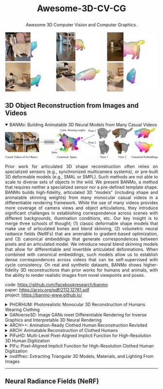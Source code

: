 # <p align="center">Awesome-3D-CV-CG</p>
<p align="center">Awesome 3D Computer Vision and Computer Graphics.</p>
<div align="center"><img src="images/BANMo.gif"/></div>  

## 3D Object Reconstruction from Images and Videos

<details open>
<summary>BANMo: Building Animatable 3D Neural Models from Many Casual Videos</summary>
<div align="center"><img src="images/BANMo.jpeg"/></div>    
<div align="justify">
<p>
Prior work for articulated 3D shape reconstruction often relies on specialized sensors (e.g., synchronized multicamera systems), or pre-built 3D deformable models (e.g., SMAL or SMPL). Such methods are not able to scale to diverse sets of objects in the wild. We present BANMo, a method that requires neither a specialized sensor nor a pre-defined template shape. BANMo builds high-fidelity, articulated 3D “models” (including shape and animatable skinning weights) from many monocular casual videos in a differentiable rendering framework. While the use of many videos provides more coverage of camera views and object articulations, they introduce significant challenges in establishing correspondence across scenes with different backgrounds, illumination conditions, etc. Our key insight is to merge three schools of thought; (1) classic deformable shape models that make use of articulated bones and blend skinning, (2) volumetric neural radiance fields (NeRFs) that are amenable to gradient-based optimization, and (3) canonical embeddings that generate correspondences between pixels and an articulated model. We introduce neural blend skinning models that allow for differentiable and invertible articulated deformations. When combined with canonical embeddings, such models allow us to establish dense correspondences across videos that can be self-supervised with cycle consistency. On real and synthetic datasets, BANMo shows higher-fidelity 3D reconstructions than prior works for humans and animals, with the ability to render realistic images from novel viewpoints and poses. 
  
code: https://github.com/facebookresearch/banmo  
paper: https://arxiv.org/pdf/2112.12761.pdf   
project: https://banmo-www.github.io/
</p>
</div>
</details>

<details>
<summary>PHORHUM: Photorealistic Monocular 3D Reconstruction of Humans Wearing Clothing</summary>
<div align="center"><img src="images/phorhum.png"/></div>    
<div align="justify">
<p>
We present PHORHUM, a novel, end-to-end trainable, deep neural network methodology for photorealistic 3D human reconstruction given just a monocular RGB image. Our pixel-aligned method estimates detailed 3D geometry and, for the first time, the unshaded surface color together with the scene illumination. Observing that 3D supervision alone is not sufficient for high fidelity color reconstruction, we introduce patch-based rendering losses that enable reliable color reconstruction on visible parts of the human, and detailed and plausible color estimation for the non-visible parts. Moreover, our method specifically addresses methodological and practical limitations of prior work in terms of representing geometry, albedo, and illumination effects, in
an end-to-end model where factors can be effectively disentangled. In extensive experiments, we demonstrate the versatility and robustness of our approach. Our state-ofthe-art results validate the method qualitatively and for different metrics, for both geometric and color reconstruction. 

code:  
paper: https://arxiv.org/pdf/2204.08906.pdf  
project: https://phorhum.github.io/  
</p>
</div>
</details>

<details>
<summary>GANverse3D: Image GANs meet Differentiable Rendering for Inverse Graphics and Interpretable 3D Neural Rendering</summary>
<div align="center"><img src="images/GANverse3D.png"/></div>  
<div align="justify">
<p>
Differentiable rendering has paved the way to training neural networks to perform “inverse graphics” tasks such as predicting 3D geometry from monocular photographs. To train high performing models, most of the current approaches rely on multi-view imagery which are not readily available in practice. Recent Generative Adversarial Networks (GANs) that synthesize images, in contrast, seem to acquire 3D knowledge implicitly during training: object viewpoints can be manipulated by simply manipulating the latent codes. However, these latent codes often lack further physical interpretation and thus GANs cannot easily be inverted to perform explicit 3D reasoning. In this paper, we aim to extract and disentangle 3D knowledge learned by generative models by utilizing differentiable renderers. Key to our approach is to exploit GANs as a multi-view data generator to train an inverse graphics network using an off-the-shelf differentiable renderer, and the trained inverse graphics network as a teacher to disentangle the GAN’s latent code into interpretable 3D properties. The entire architecture is trained iteratively using cycle consistency losses. We show that our approach significantly outperforms state-of-the-art inverse graphics networks trained on existing datasets,both quantitatively and via user studies. We further showcase the disentangled GAN as a controllable 3D “neural renderer”, complementing traditional graphics renderers.  

code:  
paper: https://arxiv.org/pdf/2010.09125.pdf  
project: https://nv-tlabs.github.io/GANverse3D/ 
</p>
</div>
</details>

<details>
<summary>ARCH++: Animation-Ready Clothed Human Reconstruction Revisited</summary>
<div align="center"><img src="images/ARCH++.jpeg"/></div>
<div align="justify">
<p>
We present ARCH++, an image-based method to reconstruct 3D avatars with arbitrary clothing styles. Our reconstructed avatars are animation-ready and highly realistic, in both the visible regions from input views and the unseen regions. While prior work shows great promise of reconstructing animatable clothed humans with various topologies, we observe that there exist fundamental limitations resulting in sub-optimal reconstruction quality. In this paper, we revisit the major steps of image-based avatar reconstruction and address the limitations with ARCH++. First, we introduce an end-to-end point based geometry encoder to better describe the semantics of the underlying 3D human body, in replacement of previous hand-crafted features. Second, in order to address the occupancy ambiguity caused by topological changes of clothed humans in the canonical pose, we propose a co-supervising framework with cross-space consistency to jointly estimate the occupancy in both the posed and canonical spaces. Last, we use image-to-image translation networks to further refine detailed geometry and texture on the reconstructed surface, which improves the fidelity and consistency across arbitrary viewpoints. In the experiments, we demonstrate improvements over the state of the art on both public benchmarks and user studies in reconstruction quality and realism.  

code:   
paper: https://arxiv.org/pdf/2108.07845.pdf   
project: https://tonghehehe.com/archpp
</p>
</div>
</details>

<details>
<summary>ARCH: Animatable Reconstruction of Clothed Humans</summary>
<div align="center"><img src="images/ARCH.jpeg"/></div>
<div align="justify">
<p>
In this paper, we propose ARCH (Animatable Reconstruction of Clothed Humans), a novel end-to-end framework for accurate reconstruction of animation-ready 3D clothed humans from a monocular image. Existing approaches to digitize 3D humans struggle to handle pose variations and recover details. Also, they do not produce models that are animation ready. In contrast, ARCH is a learned pose-aware model that produces detailed 3D rigged full-body human avatars from a single unconstrained RGB image. A Semantic Space and a Semantic Deformation Field are created using a parametric 3D body estimator. They allow the transformation of 2D/3D clothed humans into a canonical space, reducing ambiguities in geometry caused by pose variations and occlusions in training data. Detailed surface geometry and appearance are learned using an implicit function representation with spatial local features. Furthermore, we propose additional per-pixel supervision on the 3D reconstruction using opacity-aware differentiable rendering. Our experiments indicate that ARCH increases the fidelity of the reconstructed humans. We obtain more than 50% lower reconstruction errors for standard metrics compared to state-of-the-art methods on public datasets. We also show numerous qualitative examples of animated, high-quality reconstructed avatars unseen in the literature so far.   

code:   
paper: https://arxiv.org/pdf/2004.04572.pdf  
project: https://vgl.ict.usc.edu/Research/ARCH/  
</p>
</div>
</details>

<details>
<summary>PIFuHD: Multi-Level Pixel-Aligned Implicit Function for High-Resolution 3D Human Digitization</summary>
<div align="center"><img src="images/PIFuHD_Overview.png"/></div>
<div align="justify">
<p>
Recent advances in image-based 3D human shape estimation have been driven by the significant improvement in representation power afforded by deep neural networks. Although current approaches have demonstrated the potential in real world settings, they still fail to produce reconstructions with the level of detail often present in the input images. We argue that this limitation stems primarily form two conflicting requirements; accurate predictions require large context, but precise predictions require high resolution. Due to memory limitations in current hardware, previous approaches tend to take low resolution images as input to cover large spatial context, and produce less precise (or low resolution) 3D estimates as a result. We address this limitation by formulating a multi-level architecture that is end-to-end trainable. A coarse level observes the whole image at lower resolution and focuses on holistic reasoning. This provides context to an fine level which estimates highly detailed geometry by observing higher-resolution images. We demonstrate that our approach significantly outperforms existing state-of-the-art techniques on single image human shape reconstruction by fully leveraging 1k-resolution input images.  

code: https://github.com/facebookresearch/pifuhd  
paper: https://arxiv.org/pdf/2004.00452.pdf   
project: https://shunsukesaito.github.io/PIFuHD/
</p>
</div>
</details>

<details>
<summary>PIFu: Pixel-Aligned Implicit Function for High-Resolution Clothed Human Digitization</summary>
<div align="center"><img src="images/PIFu.png"/></div>
<div align="justify">
<p>
We introduce Pixel-aligned Implicit Function (PIFu), a highly effective implicit representation that locally aligns pixels of 2D images with the global context of their corresponding 3D object. Using PIFu, we propose an end-to-end deep learning method for digitizing highly detailed clothed humans that can infer both 3D surface and texture from a single image, and optionally, multiple input images. Highly intricate shapes, such as hairstyles, clothing, as well as their variations and deformations can be digitized in a unified way. Compared to existing representations used for 3D deep learning, PIFu can produce high-resolution surfaces including largely unseen regions such as the back of a person. In particular, it is memory efficient unlike the voxel representation, can handle arbitrary topology, and the resulting surface is spatially aligned with the input image. Furthermore, while previous techniques are designed to process either a single image or multiple views, PIFu extends naturally to arbitrary number of views. We demonstrate high-resolution and robust reconstructions on real world images from the DeepFashion dataset, which contains a variety of challenging clothing types. Our method achieves state-of-the-art performance on a public benchmark and outperforms the prior work for clothed human digitization from a single image.  

code: https://github.com/shunsukesaito/PIFu  
paper: https://arxiv.org/pdf/1905.05172.pdf   
project: https://shunsukesaito.github.io/PIFu/
</p>
</div>
</details>

<details>
<summary>nvdiffrec: Extracting Triangular 3D Models, Materials, and Lighting From Images</summary>
<div align="center"><img src="images/nvdiffrec.jpeg"/></div>
<div align="justify">
<p>
We present an efficient method for joint optimization of topology, materials and lighting from multi-view image observations. Unlike recent multi-view reconstruction approaches, which typically produce entangled 3D representations encoded in neural networks, we output triangle meshes with spatially-varying materials and environment lighting that can be deployed in any traditional graphics engine unmodified. We leverage recent work in differentiable rendering, coordinate-based networks to compactly represent volumetric texturing, alongside differentiable marching tetrahedrons to enable gradient-based optimization directly on the surface mesh. Finally, we introduce a differentiable formulation of the split sum approximation of environment lighting to efficiently recover all-frequency lighting. Experiments show our extracted models used in advanced scene editing, material decomposition, and high quality view interpolation, all running at interactive rates in triangle-based renderers (rasterizers and path tracers).   

code: https://github.com/NVlabs/nvdiffrec  
paper: https://arxiv.org/pdf/2111.12503.pdf   
project: https://nvlabs.github.io/nvdiffrec/
</p>
</div>
</details>

---

## Neural Radiance Fields (NeRF)
